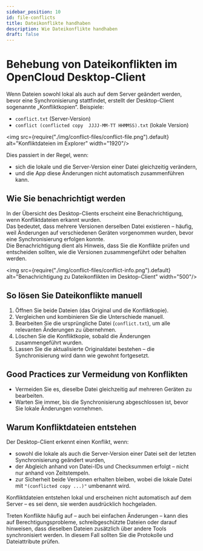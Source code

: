 ```yaml
---
sidebar_position: 10
id: file-conflicts
title: Dateikonflikte handhaben
description: Wie Dateikonflikte handhaben
draft: false
---
```


# Behebung von Dateikonflikten im OpenCloud Desktop-Client

Wenn Dateien sowohl lokal als auch auf dem Server geändert werden, bevor eine Synchronisierung stattfindet, erstellt der Desktop-Client sogenannte „Konfliktkopien“. Beispiele:

- `conflict.txt` (Server-Version)
- `conflict (conflicted copy  JJJJ-MM-TT HHMMSS).txt` (lokale Version)

<img src={require("./img/conflict-files/conflict-file.png").default} alt="Konfliktdateien im Explorer" width="1920"/>

Dies passiert in der Regel, wenn:

- sich die lokale und die Server-Version einer Datei gleichzeitig verändern,
- und die App diese Änderungen nicht automatisch zusammenführen kann.

## Wie Sie benachrichtigt werden

In der Übersicht des Desktop-Clients erscheint eine Benachrichtigung, wenn Konfliktdateien erkannt wurden.  
Das bedeutet, dass mehrere Versionen derselben Datei existieren – häufig, weil Änderungen auf verschiedenen Geräten vorgenommen wurden, bevor eine Synchronisierung erfolgen konnte.  
Die Benachrichtigung dient als Hinweis, dass Sie die Konflikte prüfen und entscheiden sollten, wie die Versionen zusammengeführt oder behalten werden.

<img src={require("./img/conflict-files/conflict-info.png").default} alt="Benachrichtigung zu Dateikonflikten im Desktop-Client" width="500"/>

## So lösen Sie Dateikonflikte manuell

1. Öffnen Sie beide Dateien (das Original und die Konfliktkopie).
2. Vergleichen und kombinieren Sie die Unterschiede manuell.
3. Bearbeiten Sie die ursprüngliche Datei (`conflict.txt`), um alle relevanten Änderungen zu übernehmen.
4. Löschen Sie die Konfliktkopie, sobald die Änderungen zusammengeführt wurden.
5. Lassen Sie die aktualisierte Originaldatei bestehen – die Synchronisierung wird dann wie gewohnt fortgesetzt.

## Good Practices zur Vermeidung von Konflikten

- Vermeiden Sie es, dieselbe Datei gleichzeitig auf mehreren Geräten zu bearbeiten.
- Warten Sie immer, bis die Synchronisierung abgeschlossen ist, bevor Sie lokale Änderungen vornehmen.

## Warum Konfliktdateien entstehen

Der Desktop-Client erkennt einen Konflikt, wenn:

- sowohl die lokale als auch die Server-Version einer Datei seit der letzten Synchronisierung geändert wurden,
- der Abgleich anhand von Datei-IDs und Checksummen erfolgt – nicht nur anhand von Zeitstempeln.
- zur Sicherheit beide Versionen erhalten bleiben, wobei die lokale Datei mit `"(conflicted copy ...)"` umbenannt wird.

Konfliktdateien entstehen lokal und erscheinen nicht automatisch auf dem Server – es sei denn, sie werden ausdrücklich hochgeladen.

Treten Konflikte häufig auf – auch bei einfachen Änderungen – kann dies auf Berechtigungsprobleme, schreibgeschützte Dateien oder darauf hinweisen, dass dieselben Dateien zusätzlich über andere Tools synchronisiert werden. In diesem Fall sollten Sie die Protokolle und Dateiattribute prüfen.
